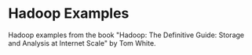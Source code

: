 # Hadoop Examples
Hadoop examples from the book "Hadoop: The Definitive Guide: Storage and Analysis at Internet Scale" by Tom White.
